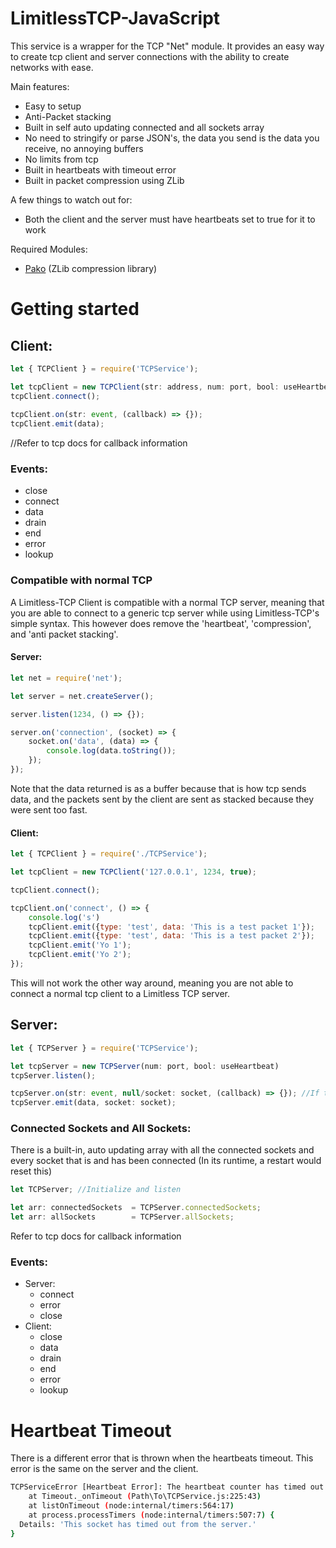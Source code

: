 # LimitlessTCP-JavaScript

This service is a wrapper for the TCP "Net" module.
It provides an easy way to create tcp client and server connections with the ability to create networks with ease.

Main features:
* Easy to setup
* Anti-Packet stacking
* Built in self auto updating connected and all sockets array
* No need to stringify or parse JSON's, the data you send is the data you receive, no annoying buffers
* No limits from tcp
* Built in heartbeats with timeout error
* Built in packet compression using ZLib

A few things to watch out for:
* Both the client and the server must have heartbeats set to true for it to work

Required Modules:
* [Pako](https://github.com/nodeca/pako) (ZLib compression library)


# Getting started
## Client:
```javascript
let { TCPClient } = require('TCPService');

let tcpClient = new TCPClient(str: address, num: port, bool: useHeartbeat);
tcpClient.connect();
    
tcpClient.on(str: event, (callback) => {});
tcpClient.emit(data);
```

//Refer to tcp docs for callback information
### Events:
   * close
   * connect
   * data
   * drain
   * end
   * error
   * lookup

### Compatible with normal TCP
A Limitless-TCP Client is compatible with a normal TCP server, meaning that you are able to connect to a generic tcp server while using
Limitless-TCP's simple syntax. This however does remove the 'heartbeat', 'compression', and 'anti packet stacking'.
#### Server:
```javascript
let net = require('net');

let server = net.createServer();

server.listen(1234, () => {});

server.on('connection', (socket) => {
    socket.on('data', (data) => {
        console.log(data.toString());
    });
});
```
Note that the data returned is as a buffer because that is how tcp sends data, and the packets sent by the client are sent as stacked because they were sent too fast.

#### Client:
```javascript
let { TCPClient } = require('./TCPService');

let tcpClient = new TCPClient('127.0.0.1', 1234, true);

tcpClient.connect();

tcpClient.on('connect', () => {
    console.log('s')
    tcpClient.emit({type: 'test', data: 'This is a test packet 1'});
    tcpClient.emit({type: 'test', data: 'This is a test packet 2'});
    tcpClient.emit('Yo 1');
    tcpClient.emit('Yo 2');
});
```
This will not work the other way around, meaning you are not able to connect a normal tcp client to a Limitless TCP server.

## Server:
```javascript
let { TCPServer } = require('TCPService');

let tcpServer = new TCPServer(num: port, bool: useHeartbeat)
tcpServer.listen();

tcpServer.on(str: event, null/socket: socket, (callback) => {}); //If the socket field is null then it listens for tcpServer events instead of socket specific
tcpServer.emit(data, socket: socket);
```

### Connected Sockets and All Sockets:
There is a built-in, auto updating array with all the connected sockets and every socket that is and has been connected (In its runtime, a restart would reset this)
```javascript
let TCPServer; //Initialize and listen

let arr: connectedSockets  = TCPServer.connectedSockets;
let arr: allSockets        = TCPServer.allSockets;
```

Refer to tcp docs for callback information
### Events:
  * Server:
    * connect
    * error
    * close
  * Client:
    * close
    * data
    * drain
    * end
    * error
    * lookup

# Heartbeat Timeout
There is a different error that is thrown when the heartbeats timeout. This error is the same on the server and the client.
```bash
TCPServiceError [Heartbeat Error]: The heartbeat counter has timed out
    at Timeout._onTimeout (Path\To\TCPService.js:225:43)
    at listOnTimeout (node:internal/timers:564:17)
    at process.processTimers (node:internal/timers:507:7) {
  Details: 'This socket has timed out from the server.'
}
```